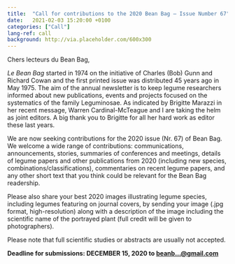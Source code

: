 ```yaml
---
title:  "Call for contributions to the 2020 Bean Bag – Issue Number 67"
date:   2021-02-03 15:20:00 +0100
categories: ["Call"]
lang-ref: call
background: http://via.placeholder.com/600x300
---
```


Chers lecteurs du Bean Bag,

*Le Bean Bag* started in 1974 on the initiative of Charles (Bob) Gunn and Richard Cowan and the first printed issue was distributed 45 years ago in May 1975. The aim of the annual newsletter is to keep legume researchers informed about new publications, events and projects focused on the systematics of the family Leguminosae. As indicated by Brigitte Marazzi in her recent message, Warren Cardinal-McTeague and I are taking the helm as joint editors. A big thank you to Brigitte for all her hard work as editor these last years.

We are now seeking contributions for the 2020 issue (Nr. 67) of Bean Bag. We welcome a wide range of contributions: communications, announcements, stories, summaries of conferences and meetings, details of legume papers and other publications from 2020  (including new species, combinations/classifications), commentaries on recent legume papers, and any other short text that you think could be relevant for the Bean Bag readership.

Please also share your best 2020 images illustrating legume species, including legumes featuring on journal covers, by sending your image (.jpg format, high-resolution) along with a description of the image including the scientific name of the portrayed plant (full credit will be given to photographers).

Please note that full scientific studies or abstracts are usually not accepted.

**Deadline for submissions: DECEMBER 15, 2020 to [beanb…@gmail.com](beanbag@gmail.com)**